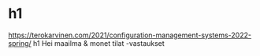 # h1
https://terokarvinen.com/2021/configuration-management-systems-2022-spring/ h1 Hei maailma &amp; monet tilat -vastaukset
